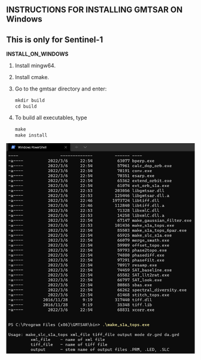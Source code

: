 __INSTRUCTIONS FOR INSTALLING GMTSAR ON Windows__
----------------------------------------------

## This is only for Sentinel-1
__INSTALL_ON_WINDOWS__

1) Install mingw64.

2) Install cmake.

3) Go to the gmtsar directory and enter:

       mkdir build
       cd build

4) To build all executables, type

       make
       make install



![](doc/image/img.png)
